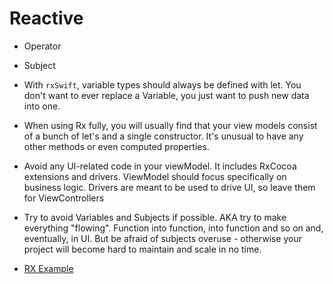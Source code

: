 # Reactive

- Operator
- Subject

- With `rxSwift`, variable types should always be defined with let. You don't want to ever replace a Variable, you just want to push new data into one.

- When using Rx fully, you will usually find that your view models consist of a bunch of let's and a single constructor. It's unusual to have any other methods or even computed properties.

- Avoid any UI-related code in your viewModel. It includes RxCocoa extensions and drivers. ViewModel should focus specifically on business logic. Drivers are meant to be used to drive UI, so leave them for ViewControllers

- Try to avoid Variables and Subjects if possible. AKA try to make everything "flowing". Function into function, into function and so on and, eventually, in UI. But be afraid of subjects overuse - otherwise your project will become hard to maintain and scale in no time.

- [RX Example](https://github.dev/JussiSuojanen/friends/tree/RxSwift/Friends)